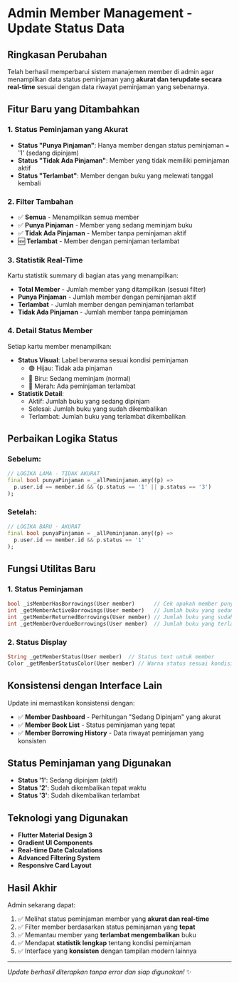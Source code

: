 # Admin Member Management - Update Status Data

## Ringkasan Perubahan

Telah berhasil memperbarui sistem manajemen member di admin agar menampilkan data status peminjaman yang **akurat dan terupdate secara real-time** sesuai dengan data riwayat peminjaman yang sebenarnya.

## Fitur Baru yang Ditambahkan

### 1. Status Peminjaman yang Akurat
- **Status "Punya Pinjaman"**: Hanya member dengan status peminjaman = '1' (sedang dipinjam)
- **Status "Tidak Ada Pinjaman"**: Member yang tidak memiliki peminjaman aktif
- **Status "Terlambat"**: Member dengan buku yang melewati tanggal kembali

### 2. Filter Tambahan
- ✅ **Semua** - Menampilkan semua member
- ✅ **Punya Pinjaman** - Member yang sedang meminjam buku
- ✅ **Tidak Ada Pinjaman** - Member tanpa peminjaman aktif  
- 🆕 **Terlambat** - Member dengan peminjaman terlambat

### 3. Statistik Real-Time
Kartu statistik summary di bagian atas yang menampilkan:
- **Total Member** - Jumlah member yang ditampilkan (sesuai filter)
- **Punya Pinjaman** - Jumlah member dengan peminjaman aktif
- **Terlambat** - Jumlah member dengan peminjaman terlambat
- **Tidak Ada Pinjaman** - Jumlah member tanpa peminjaman

### 4. Detail Status Member
Setiap kartu member menampilkan:
- **Status Visual**: Label berwarna sesuai kondisi peminjaman
  - 🟢 Hijau: Tidak ada pinjaman
  - 🔵 Biru: Sedang meminjam (normal)
  - 🔴 Merah: Ada peminjaman terlambat
- **Statistik Detail**: 
  - Aktif: Jumlah buku yang sedang dipinjam
  - Selesai: Jumlah buku yang sudah dikembalikan
  - Terlambat: Jumlah buku yang terlambat dikembalikan

## Perbaikan Logika Status

### Sebelum:
```dart
// LOGIKA LAMA - TIDAK AKURAT
final bool punyaPinjaman = _allPeminjaman.any((p) => 
  p.user.id == member.id && (p.status == '1' || p.status == '3')
);
```

### Setelah:
```dart
// LOGIKA BARU - AKURAT
final bool punyaPinjaman = _allPeminjaman.any((p) => 
  p.user.id == member.id && p.status == '1'
);
```

## Fungsi Utilitas Baru

### 1. Status Peminjaman
```dart
bool _isMemberHasBorrowings(User member)      // Cek apakah member punya pinjaman aktif
int _getMemberActiveBorrowings(User member)   // Jumlah buku yang sedang dipinjam
int _getMemberReturnedBorrowings(User member) // Jumlah buku yang sudah dikembalikan
int _getMemberOverdueBorrowings(User member)  // Jumlah buku yang terlambat
```

### 2. Status Display
```dart
String _getMemberStatus(User member)  // Status text untuk member
Color _getMemberStatusColor(User member) // Warna status sesuai kondisi
```

## Konsistensi dengan Interface Lain

Update ini memastikan konsistensi dengan:
- ✅ **Member Dashboard** - Perhitungan "Sedang Dipinjam" yang akurat
- ✅ **Member Book List** - Status peminjaman yang tepat
- ✅ **Member Borrowing History** - Data riwayat peminjaman yang konsisten

## Status Peminjaman yang Digunakan

- **Status '1'**: Sedang dipinjam (aktif)
- **Status '2'**: Sudah dikembalikan tepat waktu
- **Status '3'**: Sudah dikembalikan terlambat

## Teknologi yang Digunakan

- **Flutter Material Design 3**
- **Gradient UI Components**
- **Real-time Date Calculations**
- **Advanced Filtering System**
- **Responsive Card Layout**

## Hasil Akhir

Admin sekarang dapat:
1. ✅ Melihat status peminjaman member yang **akurat dan real-time**
2. ✅ Filter member berdasarkan status peminjaman yang **tepat**
3. ✅ Memantau member yang **terlambat mengembalikan** buku
4. ✅ Mendapat **statistik lengkap** tentang kondisi peminjaman
5. ✅ Interface yang **konsisten** dengan tampilan modern lainnya

---
*Update berhasil diterapkan tanpa error dan siap digunakan!* ✨
